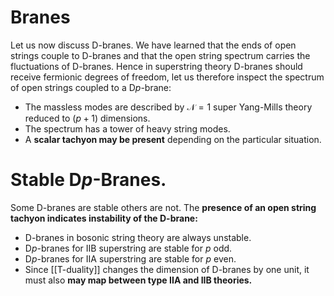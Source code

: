 # Branes

Let us now discuss D-branes. We have learned that the ends of open strings couple to D-branes and that the open string spectrum carries the fluctuations of D-branes. Hence in superstring theory D-branes should receive fermionic degrees of freedom, let us therefore inspect the spectrum of open strings coupled to a $\mathrm{D} p$-brane:

- The massless modes are described by $\mathcal{N}=1$ super Yang-Mills theory reduced to $(p+1)$ dimensions. 
- The spectrum has a tower of heavy string modes.
- A **scalar tachyon may be present** depending on the particular situation.

# Stable $\mathrm{D} p$-Branes. 
Some D-branes are stable others are not. The **presence of an open string tachyon indicates instability of the D-brane:**

- D-branes in bosonic string theory are always unstable.
- $\mathrm{D} p$-branes for IIB superstring are stable for $p$ odd.
- $\mathrm{D} p$-branes for IIA superstring are stable for $p$ even.
- Since [[T-duality]] changes the dimension of D-branes by one unit, it must also **may map between type IIA and IIB theories.**

